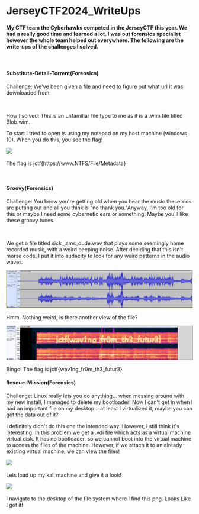 # JerseyCTF2024_WriteUps
<h4>My CTF team the Cyberhawks competed in the JerseyCTF this year. We had a really good time and learned a lot. I was out forensics specialist however the whole team helped out everywhere. The following are the write-ups of the challenges I solved.</h4>
<br>
<h4>Substitute-Detail-Torrent(Forensics)</h4>
<p>Challenge: We've been given a file and need to figure out what url it was downloaded from.</p><br>
<p>How I solved: This is an unfamiliar file type to me as it is a .wim file titled Blob.wim.</p>
<p>To start I tried to open is using my notepad on my host machine (windows 10). When you do this, you see the flag!</p>
<img src="https://github.com/bbunny27/JerseyCTF2024_WriteUps/assets/143891068/eca23141-9d6f-4c51-9e39-bd569b32579d">
<p>The flag is jctf{https://www.NTFS/File/Metadata}</p>
<br>
<h4>Groovy(Forensics)</h4>
<p>Challenge: You know you're getting old when you hear the music these kids are putting out and all you think is "no thank you."Anyway, I'm too old for this or maybe I need some cybernetic ears or something. Maybe you'll like these groovy tunes.</p>
<br>
<p>We get a file titled sick_jams_dude.wav that plays some seemingly home recorded music, with a weird beeping noise. After deciding that this isn't morse code, I put it into audacity to look for any weird patterns in the audio waves.</p>
<img src="https://github.com/bbunny27/JerseyCTF2024_WriteUps/blob/main/sickjamsaudacity.PNG">
<p>Hmm. Nothing weird, is there another view of the file?</p>
<img src="https://github.com/bbunny27/JerseyCTF2024_WriteUps/blob/main/sickjamsflag.PNG">
<p>Bingo! The flag is jctf{wav1ng_fr0m_th3_futur3}</p>
<h4>Rescue-Mission(Forensics)</h4>
<p>Challenge: Linux really lets you do anything... when messing around with my new install, I managed to delete my bootloader! Now I can't get in when I had an important file on my desktop... at least I virtualized it, maybe you can get the data out of it?</p>
<p>I definitely didn't do this one the intended way. However, I still think it's interesting. In this problem we get a .vdi file which acts as a virtual machine virtual disk. It has no bootloader, so we cannot boot into the virtual machine to access the files of the machine. However, if we attach it to an already existing virtual machine, we can view the files!</p>
<img src="https://github.com/bbunny27/JerseyCTF2024_WriteUps/assets/143891068/5d258b42-12ae-4850-bdb9-018138e82fbc">
<p>Lets load up my kali machine and give it a look!</p>
<img src="https://github.com/bbunny27/JerseyCTF2024_WriteUps/assets/143891068/9853b21c-3b36-4741-a826-c1853287bc27">
<p>I navigate to the desktop of the file system where I find this png. Looks Like I got it!</p>
